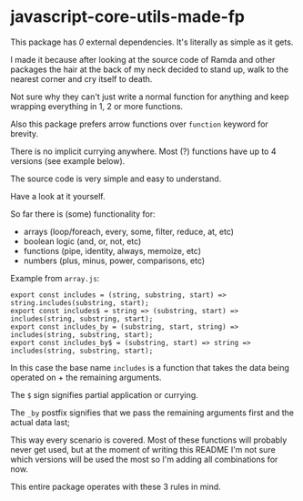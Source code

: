 # javascript-core-utils-made-fp

This package has *0* external dependencies. It's literally as simple as it gets.

I made it because after looking at the source code of Ramda and other packages the hair at the back of my neck
decided to stand up, walk to the nearest corner and cry itself to death.

Not sure why they can't just write a normal function for anything and keep wrapping everything in 1, 2 or more functions.

Also this package prefers arrow functions over `function` keyword for brevity.

There is no implicit currying anywhere. Most (?) functions have up to 4 versions (see example below).

The source code is very simple and easy to understand.

Have a look at it yourself.

So far there is (some) functionality for:
- arrays (loop/foreach, every, some, filter, reduce, at, etc)
- boolean logic (and, or, not, etc)
- functions (pipe, identity, always, memoize, etc)
- numbers (plus, minus, power, comparisons, etc)

Example from `array.js`:
```
export const includes = (string, substring, start) => string.includes(substring, start);
export const includes$ = string => (substring, start) => includes(string, substring, start);
export const includes_by = (substring, start, string) => includes(string, substring, start);
export const includes_by$ = (substring, start) => string => includes(string, substring, start);

```

In this case the base name `includes` is a function that takes the data being operated on + the remaining arguments.

The `$` sign signifies partial application or currying.

The `_by` postfix signifies that we pass the remaining arguments first and the actual data last;

This way every scenario is covered. Most of these functions will probably never get used, but at the moment of writing this README
I'm not sure which versions will be used the most so I'm adding all combinations for now.

This entire package operates with these 3 rules in mind.
